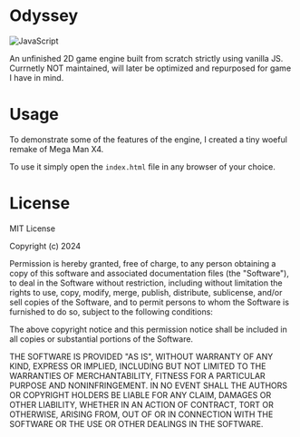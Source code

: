 # Odyssey 

![JavaScript](https://img.shields.io/badge/javascript-%23323330.svg?style=for-the-badge&logo=javascript&logoColor=%23F7DF1E)

An unfinished 2D game engine built from scratch strictly using vanilla JS. Currnetly NOT maintained, will later be optimized and repurposed for game I have in mind. 

# Usage

To demonstrate some of the features of the engine, I created a tiny woeful remake of Mega Man X4.

To use it simply open the `index.html` file in any browser of your choice.

# License 

MIT License

Copyright (c) 2024

Permission is hereby granted, free of charge, to any person obtaining a copy of this software and associated documentation files (the "Software"), to deal in the Software without restriction, including without limitation the rights to use, copy, modify, merge, publish, distribute, sublicense, and/or sell copies of the Software, and to permit persons to whom the Software is furnished to do so, subject to the following conditions:

The above copyright notice and this permission notice shall be included in all copies or substantial portions of the Software.

THE SOFTWARE IS PROVIDED "AS IS", WITHOUT WARRANTY OF ANY KIND, EXPRESS OR IMPLIED, INCLUDING BUT NOT LIMITED TO THE WARRANTIES OF MERCHANTABILITY, FITNESS FOR A PARTICULAR PURPOSE AND NONINFRINGEMENT. IN NO EVENT SHALL THE AUTHORS OR COPYRIGHT HOLDERS BE LIABLE FOR ANY CLAIM, DAMAGES OR OTHER LIABILITY, WHETHER IN AN ACTION OF CONTRACT, TORT OR OTHERWISE, ARISING FROM, OUT OF OR IN CONNECTION WITH THE SOFTWARE OR THE USE OR OTHER DEALINGS IN THE SOFTWARE.
